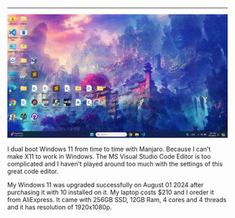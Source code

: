 
---

![](img/file/dual_boot/laptop.png)

I dual boot Windows 11 from time to time with Manjaro. Because I can't make X11 to work in Windows. The MS Visual Studio Code Editor is too complicated and I haven't played around too much with the settings of this great code editor.

My Windows 11 was upgraded successfully on August 01 2024 after purchasing it with 10 installed on it. My laptop costs $210 and I oreder it from AliExpress. It came with 256GB SSD, 12GB Ram, 4 cores and 4 threads and it has resolution of 1920x1080p. 